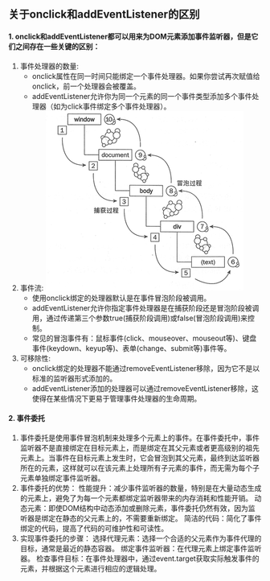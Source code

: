 ## 关于onclick和addEventListener的区别
  #### 1. onclick和addEventListener都可以用来为DOM元素添加事件监听器，但是它们之间存在一些关键的区别：
  1. 事件处理器的数量:
      - onclick属性在同一时间只能绑定一个事件处理器。如果你尝试再次赋值给onclick，前一个处理器会被覆盖。
      - addEventListener允许你为同一个元素的同一个事件类型添加多个事件处理器（如为click事件绑定多个事件处理器）。
  2. 事件流:
         ![alt text](images/事件捕获与冒泡.png)
      - 使用onclick绑定的处理器默认是在事件冒泡阶段被调用。
      - addEventListener允许你指定事件处理器是在捕获阶段还是冒泡阶段被调用，通过传递第三个参数true(捕获阶段调用)或false(冒泡阶段调用)来控制。
      - 常见的冒泡事件有：鼠标事件(click、mouseover、mouseout等)、键盘事件(keydown、keyup等)、表单(change、submit等)事件等。
  3. 可移除性:
      - onclick绑定的处理器不能通过removeEventListener移除，因为它不是以标准的监听器形式添加的。
      - addEventListener添加的处理器可以通过removeEventListener移除，这使得在某些情况下更易于管理事件处理器的生命周期。
  
  #### 2. 事件委托
  1.  事件委托是使用事件冒泡机制来处理多个元素上的事件。在事件委托中，事件监听器不是直接绑定在目标元素上，而是绑定在其父元素或者更高级别的祖先元素上。当事件在目标元素上发生时，它会冒泡到其父元素，最终到达监听器所在的元素，这样就可以在该元素上处理所有子元素的事件，而无需为每个子元素单独绑定事件监听器。
  2.  事件委托的优势：
        性能提升：减少事件监听器的数量，特别是在大量动态生成的元素上，避免了为每一个元素都绑定监听器带来的内存消耗和性能开销。
        动态元素：即使DOM结构中动态添加或删除元素，事件委托仍然有效，因为监听器是绑定在静态的父元素上的，不需要重新绑定。
        简洁的代码：简化了事件绑定的代码，提高了代码的可维护性和可读性。
  3.  实现事件委托的步骤：
        选择代理元素：选择一个合适的父元素作为事件代理的目标，通常是最近的静态容器。
        绑定事件监听器：在代理元素上绑定事件监听器。
        检查事件目标：在事件处理器中，通过event.target获取实际触发事件的元素，并根据这个元素进行相应的逻辑处理。